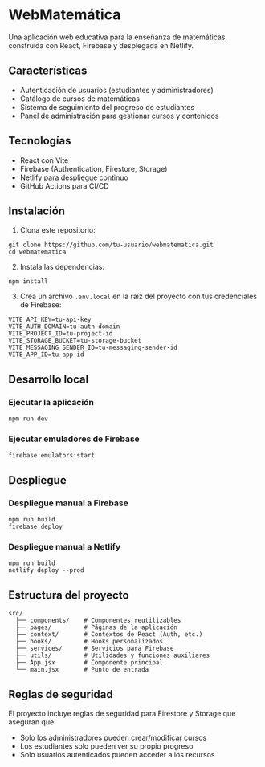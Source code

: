 # WebMatemática

Una aplicación web educativa para la enseñanza de matemáticas, construida con React, Firebase y desplegada en Netlify.

## Características

- Autenticación de usuarios (estudiantes y administradores)
- Catálogo de cursos de matemáticas
- Sistema de seguimiento del progreso de estudiantes
- Panel de administración para gestionar cursos y contenidos

## Tecnologías

- React con Vite
- Firebase (Authentication, Firestore, Storage)
- Netlify para despliegue continuo
- GitHub Actions para CI/CD

## Instalación

1. Clona este repositorio:
```
git clone https://github.com/tu-usuario/webmatematica.git
cd webmatematica
```

2. Instala las dependencias:
```
npm install
```

3. Crea un archivo `.env.local` en la raíz del proyecto con tus credenciales de Firebase:
```
VITE_API_KEY=tu-api-key
VITE_AUTH_DOMAIN=tu-auth-domain
VITE_PROJECT_ID=tu-project-id
VITE_STORAGE_BUCKET=tu-storage-bucket
VITE_MESSAGING_SENDER_ID=tu-messaging-sender-id
VITE_APP_ID=tu-app-id
```

## Desarrollo local

### Ejecutar la aplicación

```
npm run dev
```

### Ejecutar emuladores de Firebase

```
firebase emulators:start
```

## Despliegue

### Despliegue manual a Firebase

```
npm run build
firebase deploy
```

### Despliegue manual a Netlify

```
npm run build
netlify deploy --prod
```

## Estructura del proyecto

```
src/
  ├── components/    # Componentes reutilizables
  ├── pages/         # Páginas de la aplicación
  ├── context/       # Contextos de React (Auth, etc.)
  ├── hooks/         # Hooks personalizados
  ├── services/      # Servicios para Firebase
  ├── utils/         # Utilidades y funciones auxiliares
  ├── App.jsx        # Componente principal
  └── main.jsx       # Punto de entrada
```

## Reglas de seguridad

El proyecto incluye reglas de seguridad para Firestore y Storage que aseguran que:

- Solo los administradores pueden crear/modificar cursos
- Los estudiantes solo pueden ver su propio progreso
- Solo usuarios autenticados pueden acceder a los recursos 